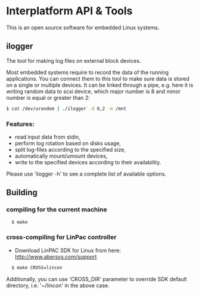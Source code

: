 # Interplatform API & Tools

This is an open source software for embedded Linux systems.

## ilogger

The tool for making log files on external block devices.

Most embedded systems require to record the data of the running applications.
You can connect them to this tool to make sure data is stored on a single or
multiple devices. It can be linked through a pipe, e.g. here it is writing
random data to scsi device, which major number is 8 and minor number is
equal or greater than 2:

```sh
$ cat /dev/urandom | ./ilogger -d 8,2 -m /mnt
```

### Features:
 * read input data from stdin,
 * perform log rotation based on disks usage,
 * split log-files according to the specified size,
 * automatically mount/umount devices,
 * write to the specified devices according to their availability.

Please use 'ilogger -h' to see a complete list of available options.

## Building

### compiling for the current machine
```sh
  $ make
```

### cross-compiling for LinPac controller

* Download LinPAC SDK for Linux from here:
  http://www.abersys.com/support

```sh
  $ make CROSS=lincon
```

Additionally, you can use 'CROSS_DIR' parameter to override SDK
default directory, i.e. '~/lincon' in the above case.
